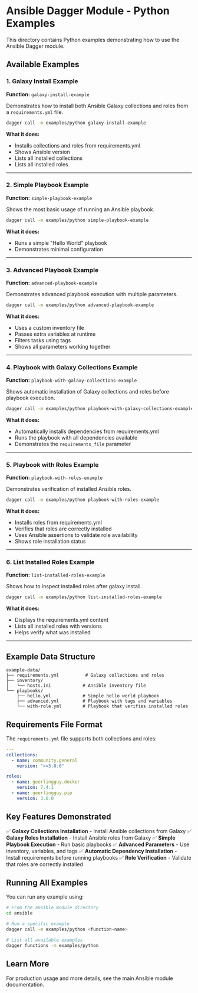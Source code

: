 # Ansible Dagger Module - Python Examples

This directory contains Python examples demonstrating how to use the Ansible Dagger module.

## Available Examples

### 1. Galaxy Install Example
**Function:** `galaxy-install-example`

Demonstrates how to install both Ansible Galaxy collections and roles from a `requirements.yml` file.

```bash
dagger call -m examples/python galaxy-install-example
```

**What it does:**
- Installs collections and roles from requirements.yml
- Shows Ansible version
- Lists all installed collections
- Lists all installed roles

---

### 2. Simple Playbook Example
**Function:** `simple-playbook-example`

Shows the most basic usage of running an Ansible playbook.

```bash
dagger call -m examples/python simple-playbook-example
```

**What it does:**
- Runs a simple "Hello World" playbook
- Demonstrates minimal configuration

---

### 3. Advanced Playbook Example
**Function:** `advanced-playbook-example`

Demonstrates advanced playbook execution with multiple parameters.

```bash
dagger call -m examples/python advanced-playbook-example
```

**What it does:**
- Uses a custom inventory file
- Passes extra variables at runtime
- Filters tasks using tags
- Shows all parameters working together

---

### 4. Playbook with Galaxy Collections Example
**Function:** `playbook-with-galaxy-collections-example`

Shows automatic installation of Galaxy collections and roles before playbook execution.

```bash
dagger call -m examples/python playbook-with-galaxy-collections-example
```

**What it does:**
- Automatically installs dependencies from requirements.yml
- Runs the playbook with all dependencies available
- Demonstrates the `requirements_file` parameter

---

### 5. Playbook with Roles Example
**Function:** `playbook-with-roles-example`

Demonstrates verification of installed Ansible roles.

```bash
dagger call -m examples/python playbook-with-roles-example
```

**What it does:**
- Installs roles from requirements.yml
- Verifies that roles are correctly installed
- Uses Ansible assertions to validate role availability
- Shows role installation status

---

### 6. List Installed Roles Example
**Function:** `list-installed-roles-example`

Shows how to inspect installed roles after galaxy install.

```bash
dagger call -m examples/python list-installed-roles-example
```

**What it does:**
- Displays the requirements.yml content
- Lists all installed roles with versions
- Helps verify what was installed

---

## Example Data Structure

```
example-data/
├── requirements.yml          # Galaxy collections and roles
├── inventory/
│   └── hosts.ini            # Ansible inventory file
└── playbooks/
    ├── hello.yml            # Simple hello world playbook
    ├── advanced.yml         # Playbook with tags and variables
    └── with-role.yml        # Playbook that verifies installed roles
```

## Requirements File Format

The `requirements.yml` file supports both collections and roles:

```yaml
---
collections:
  - name: community.general
    version: ">=3.0.0"

roles:
  - name: geerlingguy.docker
    version: 7.4.1
  - name: geerlingguy.pip
    version: 3.0.0
```

## Key Features Demonstrated

✅ **Galaxy Collections Installation** - Install Ansible collections from Galaxy
✅ **Galaxy Roles Installation** - Install Ansible roles from Galaxy
✅ **Simple Playbook Execution** - Run basic playbooks
✅ **Advanced Parameters** - Use inventory, variables, and tags
✅ **Automatic Dependency Installation** - Install requirements before running playbooks
✅ **Role Verification** - Validate that roles are correctly installed

## Running All Examples

You can run any example using:

```bash
# From the ansible module directory
cd ansible

# Run a specific example
dagger call -m examples/python <function-name>

# List all available examples
dagger functions -m examples/python
```

## Learn More

For production usage and more details, see the main Ansible module documentation.
